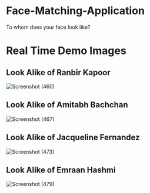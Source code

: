 # Face-Matching-Application
To whom does your face look like?   


# Real Time Demo Images 

## Look Alike of Ranbir Kapoor

![Screenshot (460)](https://github.com/Santhosh-1801/Face-Matching-Application/assets/74703503/d2d16606-669e-4651-8a89-22339b1dc34e)   


## Look Alike of Amitabh Bachchan 

![Screenshot (467)](https://github.com/Santhosh-1801/Face-Matching-Application/assets/74703503/26319615-ec97-4ed5-aebf-53979a065507) 

## Look Alike of Jacqueline Fernandez

![Screenshot (473)](https://github.com/Santhosh-1801/Face-Matching-Application/assets/74703503/4a6b684c-6db3-4c20-97b2-76767b27edaa) 

## Look Alike of Emraan Hashmi

![Screenshot (479)](https://github.com/Santhosh-1801/Face-Matching-Application/assets/74703503/c023db9a-a1dc-4647-b9fb-78f9af25f7f8)
